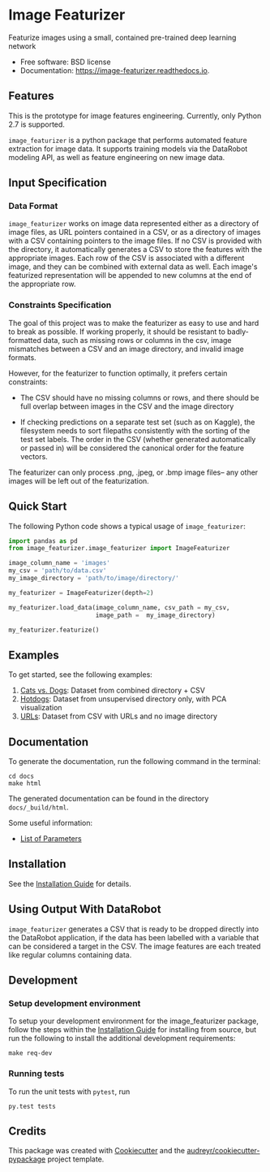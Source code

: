 Image Featurizer
================

Featurize images using a small, contained pre-trained deep learning network


* Free software: BSD license
* Documentation: https://image-featurizer.readthedocs.io.


Features
--------

This is the prototype for image features engineering.  Currently, only
Python 2.7 is supported.

``image_featurizer`` is a python package that performs automated feature extraction
for image data. It supports training models via the
DataRobot modeling API, as well as feature engineering on new image data.

## Input Specification

### Data Format

``image_featurizer`` works on image data represented either as a directory of image files, as URL pointers contained in a CSV, or as a directory of images with a CSV containing pointers to the image files. If no CSV is provided with the directory, it automatically generates a CSV to store the features with the appropriate images. Each
row of the CSV is associated with a different image, and they can be combined with external data as well. Each image's featurized representation will be appended to new columns at the end of the appropriate row.


### Constraints Specification
The goal of this project was to make the featurizer as easy to use and hard to break as possible. If working properly, it should be resistant to badly-formatted data, such as missing rows or columns in the csv, image mismatches between a CSV and an image directory, and invalid image formats.

However, for the featurizer to function optimally, it prefers certain constraints:
* The CSV should have no missing columns or rows, and there should be full overlap between images in the CSV and the image directory

* If checking predictions on a separate test set (such as on Kaggle), the filesystem needs to sort filepaths consistently with the sorting of the test set labels. The order in the CSV (whether generated automatically or passed in) will be considered the canonical order for the feature vectors.

The featurizer can only process .png, .jpeg, or .bmp image files– any other images will be left out of the featurization.

## Quick Start

The following Python code shows a typical usage of `image_featurizer`:

```python
import pandas as pd
from image_featurizer.image_featurizer import ImageFeaturizer

image_column_name = 'images'
my_csv = 'path/to/data.csv'
my_image_directory = 'path/to/image/directory/'

my_featurizer = ImageFeaturizer(depth=2)

my_featurizer.load_data(image_column_name, csv_path = my_csv,
                        image_path =  my_image_directory)

my_featurizer.featurize()
```

## Examples

To get started, see the following examples:

1. [Cats vs. Dogs](examples/cats_vs_dogs): Dataset from combined directory + CSV
1. [Hotdogs](examples/hotdogs): Dataset from unsupervised directory only, with PCA visualization
1. [URLs](examples/refresh-data): Dataset from CSV with URLs and no image directory

## Documentation

To generate the documentation, run the following command in the terminal:

```
cd docs
make html
```

The generated documentation can be found in the directory ``docs/_build/html``.

Some useful information:

* [List of Parameters](docs/markdowns/parameters.md)

## Installation

See the [Installation Guide](docs/guides/installation.rst) for details.


## Using Output With DataRobot
``image_featurizer`` generates a CSV that is ready to be dropped directly into the DataRobot application, if the data has been labelled with a variable that can be considered a target in the CSV. The image features are each treated like regular columns containing data.

## Development

### Setup development environment

To setup your development environment for the image_featurizer package, follow the steps within the [Installation Guide](docs/guides/install.rst)
for installing from source, but run the following to install the additional development requirements:

```
make req-dev
```

### Running tests

To run the unit tests with ``pytest``, run

```
py.test tests
```





Credits
---------

This package was created with [Cookiecutter](https://github.com/audreyr/cookiecutter) and the [audreyr/cookiecutter-pypackage](https://github.com/audreyr/cookiecutter-pypackage) project template.
